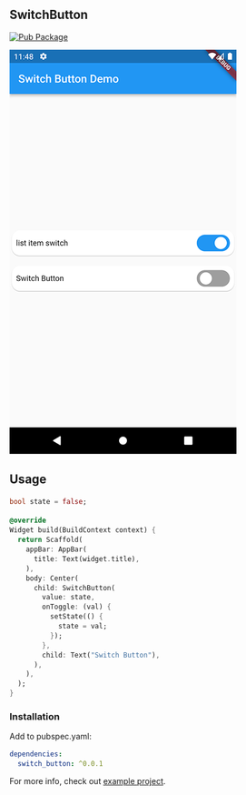## SwitchButton
[![Pub Package](https://img.shields.io/pub/v/link_text.svg?style=flat-square)](https://pub.dartlang.org/packages/switch_button)

![Image](screenshots/Screenshot_2.png)

## Usage

```dart
bool state = false;

@override
Widget build(BuildContext context) {
  return Scaffold(
    appBar: AppBar(
      title: Text(widget.title),
    ),
    body: Center(
      child: SwitchButton(
        value: state,
        onToggle: (val) {
          setState(() {
            state = val;
          });
        },
        child: Text("Switch Button"),
      ),
    ),
  );
}
```


### Installation

Add to pubspec.yaml:

```yaml
dependencies:
  switch_button: ^0.0.1
```

For more info, check out [example project](https://github.com/albukheitysoft/switch_button/tree/master/example).